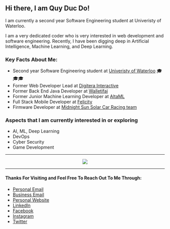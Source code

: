 ## Hi there, I am Quy Duc Do!

I am currently a second year Software Engineering student at Univeristy of Waterloo.

I am a very dedicated coder who is very interested in web development and software engineering. Recently, I have been digging deep in Artificial Intelligence, Machine Learning, and Deep Learning.

### Key Facts About Me:
- Second year Software Engineering student at [Univeristy of Waterloo](https://uwaterloo.ca/engineering/) 🎓🎓🎓
- Former Web Developer Lead at [Digitera Interactive](https://digitera.agency)
- Former Back End Java Developer at [Walletifai](https://walletifai.com)
- Former Junior Machine Learning Developer at [AltaML](https://www.altaml.com)
- Full Stack Mobile Developer at [Felicity](https://bhsc.mcmaster.ca/the-felicity-app-enhancing-productivity-with-psychological-interventions/) 
- Firmware Developer at [Midnight Sun Solar Car Racing team](https://www.uwmidsun.com/)


### Aspects that I am currently interested in or exploring
- AI, ML, Deep Learning
- DevOps
- Cyber Security
- Game Development

---

<p align="center">
 <img src="https://github-readme-stats.vercel.app/api?username=ducquy2200&include_all_commits=true&count_private=true&show_icons=true&theme=merko" />
</p>
 
 ---
 
 #### Thanks For Visiting and Feel Free To Reach Out To Me Through:
 - [Personal Email](mailto:ducquy2200@gmail.com)
 - [Business Email](mailto:qd2do@uwaterloo.ca)
 - [Personal Website](https://ducquy2200.github.io/ddquy.com/)
 - [LinkedIn](https://www.linkedin.com/in/ducquy2200/)
 - [Facebook](https://www.facebook.com/tony.quy.2200/)
 - [Instagram](https://www.instagram.com/ducquy2200/)
 - [Twitter](https://twitter.com/ducquy2200)
